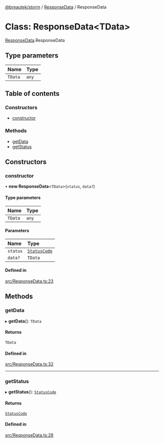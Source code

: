 [@breautek/storm](../README.md) / [ResponseData](../modules/ResponseData.md) / ResponseData

# Class: ResponseData<TData\>

[ResponseData](../modules/ResponseData.md).ResponseData

## Type parameters

| Name | Type |
| :------ | :------ |
| `TData` | `any` |

## Table of contents

### Constructors

- [constructor](ResponseData.ResponseData-1.md#constructor)

### Methods

- [getData](ResponseData.ResponseData-1.md#getdata)
- [getStatus](ResponseData.ResponseData-1.md#getstatus)

## Constructors

### constructor

• **new ResponseData**<`TData`\>(`status`, `data?`)

#### Type parameters

| Name | Type |
| :------ | :------ |
| `TData` | `any` |

#### Parameters

| Name | Type |
| :------ | :------ |
| `status` | [`StatusCode`](../enums/StatusCode.StatusCode-1.md) |
| `data?` | `TData` |

#### Defined in

[src/ResponseData.ts:23](https://github.com/breautek/storm/blob/0825061/src/ResponseData.ts#L23)

## Methods

### getData

▸ **getData**(): `TData`

#### Returns

`TData`

#### Defined in

[src/ResponseData.ts:32](https://github.com/breautek/storm/blob/0825061/src/ResponseData.ts#L32)

___

### getStatus

▸ **getStatus**(): [`StatusCode`](../enums/StatusCode.StatusCode-1.md)

#### Returns

[`StatusCode`](../enums/StatusCode.StatusCode-1.md)

#### Defined in

[src/ResponseData.ts:28](https://github.com/breautek/storm/blob/0825061/src/ResponseData.ts#L28)
